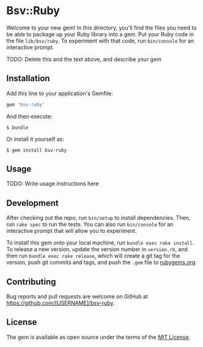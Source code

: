# Bsv::Ruby

Welcome to your new gem! In this directory, you'll find the files you need to be able to package up your Ruby library into a gem. Put your Ruby code in the file `lib/bsv/ruby`. To experiment with that code, run `bin/console` for an interactive prompt.

TODO: Delete this and the text above, and describe your gem

## Installation

Add this line to your application's Gemfile:

```ruby
gem 'bsv-ruby'
```

And then execute:

    $ bundle

Or install it yourself as:

    $ gem install bsv-ruby

## Usage

TODO: Write usage instructions here

## Development

After checking out the repo, run `bin/setup` to install dependencies. Then, run `rake spec` to run the tests. You can also run `bin/console` for an interactive prompt that will allow you to experiment.

To install this gem onto your local machine, run `bundle exec rake install`. To release a new version, update the version number in `version.rb`, and then run `bundle exec rake release`, which will create a git tag for the version, push git commits and tags, and push the `.gem` file to [rubygems.org](https://rubygems.org).

## Contributing

Bug reports and pull requests are welcome on GitHub at https://github.com/[USERNAME]/bsv-ruby.

## License

The gem is available as open source under the terms of the [MIT License](https://opensource.org/licenses/MIT).
